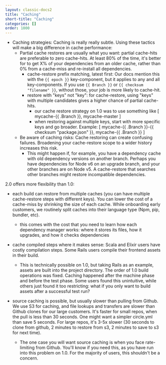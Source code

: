 ```yaml
---
layout: classic-docs2
title: "Caching"
short-title: "Caching"
categories: []
order: 1000
---
```


- Caching strategies: Caching is really really subtle.  Using these tactics will make a big difference in cache performance:
  - Partial cache restores are usually what you want: partial cache-hits are preferable to zero cache-hits.  At least 80% of the time, it's better for to get X% of your dependencies from an older cache, rather than 0% from a cache-miss and re-install all dependencies.
    - cache-restore prefix matching, latest first: Our docs mention this with the `{{ epoch }}` key-component, but it applies to any and all key-components.  If you use `{{ Branch }}` or `{{ checksum "filename" }}`, without those, your job is more likely to cache-hit.
    - restore with "keys" not "key": for cache-restore, using "keys" with multiple candidates gives a higher chance of partial cache-hits.
      - our cache restore strategy on 1.0 was to use something like [ mycache-{{ .Branch }}, mycache-master ]
      - when restoring against multiple keys, start with more specific keys and go broader.  Example: [ mycache-{{ .Branch }}-{{ checksum "package.json" }}, mycache-{{ .Branch }} ]
  - Be aware of caching risks: Cache restoring can create confusing failures.  Broadening your cache-restore scope to a wider history increases this risk.
    - This might happen if, for example, you have a dependency cache with old dependency versions on another branch.  Perhaps you have dependencies for Node v6 on an upgrade branch, and your other branches are on Node v5.  A cache-restore that searches other branches might restore incompatible dependencies.

2.0 offers more flexibility than 1.0:
- each build can restore from multiple caches (you can have multiple cache-restore steps with different keys).  You can lower the cost of a cache-miss by shrinking the size of each cache.  While onboarding early customers, we routinely split caches into their language type (Npm, pip, bundler, etc).
  - this comes with the cost that you need to learn how each dependency manager works: where it stores its files, how it upgrades, and how it checks dependencies
- cache compiled steps where it makes sense: Scala and Elixir users have costly compilation steps.  Some Rails users compile their frontend assets in their build.
  - This is technically possible on 1.0, but taking Rails as an example, assets are built into the project directory.  The order of 1.0 build operations was fixed.  Caching happened after the machine phase and before the test phase.  Some users found this unintuitive, while others just found it too restricting: what if you only want to build assets after a successful test run?

- source caching is possible, but usually slower than pulling from Github.  We use S3 for caching, and file lookups and transfers are slower than Github clones for our large customers.  It's faster for small repos, when the pull is less than 30 seconds.  One might want a simpler circle.yml than save 5 seconds.  For large repos, it's 3-5x slower (30 seconds to clone from github, 2 minutes to restore from s3, 2 minutes to save to s3 for next time).
  - The one case you will want source caching is when you face rate-limiting from Github.  You'll know if you need this, as you have run into this problem on 1.0.  For the majority of users, this shouldn't be a concern.

